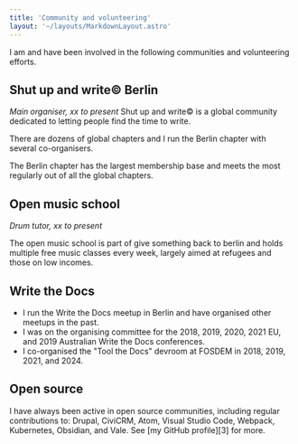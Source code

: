 ```yaml
---
title: 'Community and volunteering'
layout: '~/layouts/MarkdownLayout.astro'
---
```


I am and have been involved in the following communities and volunteering efforts.

## Shut up and write© Berlin

_Main organiser, xx to present_
Shut up and write© is a global community dedicated to letting people find the time to write.

There are dozens of global chapters and I run the Berlin chapter with several co-organisers.

The Berlin chapter has the largest membership base and meets the most regularly out of all the global chapters.

## Open music school

_Drum tutor, xx to present_

The open music school is part of give something back to berlin and holds multiple free music classes every week, largely aimed at refugees and those on low incomes.

## Write the Docs
- I run the Write the Docs meetup in Berlin and have organised other meetups in the past.
- I was on the organising committee for the 2018, 2019, 2020, 2021 EU, and 2019 Australian Write the Docs conferences.
- I co-organised the "Tool the Docs" devroom at FOSDEM in 2018, 2019, 2021, and 2024.
## Open source
I have always been active in open source communities, including regular contributions to: Drupal, CiviCRM, Atom, Visual Studio Code, Webpack, Kubernetes, Obsidian, and Vale. See [my GitHub profile][3] for more.
